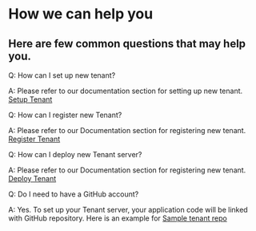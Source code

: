 # How we can help you

## Here are few common questions that may help you.

 Q: How can I set up new tenant?
    
A: Please refer to our documentation section for setting up new tenant. [Setup Tenant]

Q: How can I register new Tenant?

A: Please refer to our Documentation section for registering new tenant. [Register Tenant]

Q: How can I deploy new Tenant server?

A: Please refer to our Documentation section for registering new tenant. [Deploy Tenant]

Q: Do I need to have a GitHub account?

A: Yes. To set up your Tenant server, your application code will be linked with GitHub repository. Here is an example for [Sample tenant repo]


[//]: # (These are reference links used in markdown file)

[Setup Tenant]: <?path=docs/getting-started/setup-tenant/setup-tenant.md>

[Register Tenant]: <?path=docs/getting-started/setup-tenant/register-tenant.md>

[Deploy Tenant]: <?path=docs/getting-started/setup-tenant/deploy-tenant.md>

[Sample tenant repo]: <https://github.com/fiserv/sample-tenant>
